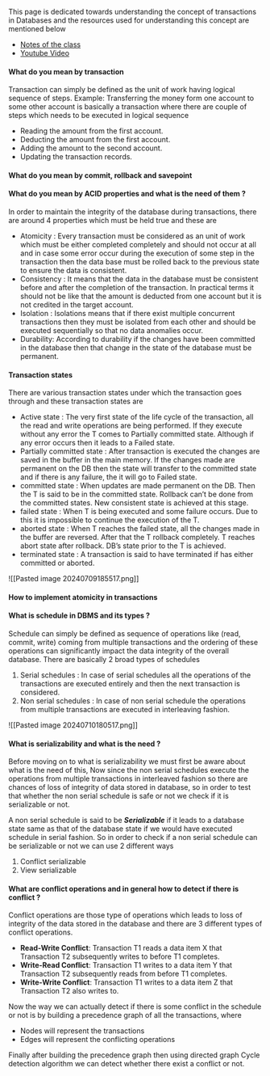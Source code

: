 This page is dedicated towards understanding the concept of transactions in Databases and the resources used for understanding this concept are mentioned below

- [Notes of the class](https://drive.google.com/drive/folders/1fidrKEB7OBccOhfr5jy_mGeNlIK8HE2O)
- [Youtube Video](https://www.youtube.com/watch?v=sS4gadQw5iM)


#### What do you mean by transaction 

Transaction can simply be defined as the unit of work having logical sequence of steps. Example: Transferring the money form one account to some other account is basically a transaction where there are couple of steps which needs to be executed in logical sequence

-  Reading the amount from the first account.
- Deducting the amount from the first account.
- Adding the amount to the second account.
- Updating the transaction records.  


#### What do you mean by commit, rollback and savepoint



#### What do you mean by ACID properties and what is the need of them ? 

In order to maintain the integrity of the database during transactions, there are around 4 properties which must be held true and these are 

- Atomicity : Every transaction must be considered as an unit of work which must be either completed completely and should not occur at all and in case some error occur during the execution of some step in the transaction then the data base must be rolled back to the previous state to ensure the data is consistent.
- Consistency : It means that the data in the database must be consistent before and after the completion of the transaction. In practical terms it should not be like that the amount is deducted from one account but it is not credited in the target account.
- Isolation : Isolations means that if there exist multiple concurrent transactions then they must be isolated from each other and should be executed sequentially so that no data anomalies occur.
- Durability: According to durability if the changes have been committed in the database then that change in the state of the database must be permanent.


#### Transaction states

There are various transaction states under which the transaction goes through and these transaction states are 

- Active state : The very first state of the life cycle of the transaction, all the read and write operations are being performed. If they execute without any error the T comes to Partially committed state. Although if any error occurs then it leads to a Failed state.
- Partially committed state : After transaction is executed the changes are saved in the buffer in the main memory. If the changes made are permanent on the DB then the state will transfer to the committed state and if there is any failure, the it will go to Failed state.
- committed state : When updates are made permanent on the DB. Then the T is said to be in the committed state. Rollback can’t be done from the committed states. New consistent state is achieved at this stage.
- failed state : When T is being executed and some failure occurs. Due to this it is impossible to continue the execution of the T.
- aborted state : When T reaches the failed state, all the changes made in the buffer are reversed. After that the T rollback completely. T reaches abort state after rollback. DB’s state prior to the T is achieved.
- terminated state : A transaction is said to have terminated if has either committed or aborted.

![[Pasted image 20240709185517.png]]
#### How to implement atomicity in transactions


#### What is schedule in DBMS and its types ? 

Schedule can simply be defined as sequence of operations like (read, commit, write) coming from multiple transactions and the ordering of these operations can significantly impact the data integrity of the overall database. There are basically 2 broad types of schedules 

1. Serial schedules : In case of serial schedules all the operations of the transactions are executed entirely and then the next transaction is considered.
2. Non serial schedules : In case of non serial schedule the operations from multiple transactions are executed in interleaving fashion.

![[Pasted image 20240710180517.png]]

#### What is serializability and what is the need ? 

Before moving on to what is serializability we must first be aware about what is the need of this, Now since the non serial schedules execute the operations from multiple transactions in interleaved fashion so there are chances of loss of integrity of data stored in database, so in order to test that whether the non serial schedule is safe or not we check if it is serializable or not.

A non serial schedule is said to be ***Serializable*** if it leads to a database state same as that of the database state if we would have executed schedule in serial fashion. So in order to check if a non serial schedule can be serializable or not we can use 2 different ways 

1. Conflict serializable
2. View serializable


#### What are conflict operations and in general how to detect if there is conflict ? 

Conflict operations are those type of operations which leads to loss of integrity of the data stored in the database and there are 3 different types of conflict operations.

- **Read-Write Conflict**: Transaction T1 reads a data item X that Transaction T2 subsequently writes to before T1 completes.
- **Write-Read Conflict**: Transaction T1 writes to a data item Y that Transaction T2 subsequently reads from before T1 completes.
- **Write-Write Conflict**: Transaction T1 writes to a data item Z that Transaction T2 also writes to.

Now the way we can actually detect if there is some conflict in the schedule or not is by building a precedence graph of all the transactions, where
- Nodes will represent the transactions 
- Edges will represent the conflicting operations 

Finally after building the precedence graph then using directed graph Cycle detection algorithm we can detect whether there exist a conflict or not. 